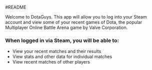 #README

Welcome to DotaGuys.  This app will allow you to log into your Steam account and view some of your recent games of Dota, the popular Multiplayer Online Battle Arena game by Valve Corporation.

### When logged in via Steam, you will be able to:
* View your recent matches and their results
* View stats and other data for individual matches
* View recent matches of other players
